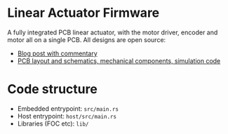 # Linear Actuator Firmware

A fully integrated PCB linear actuator, with the motor driver, encoder and motor all on a single PCB. All designs are
open source:

- [Blog post with commentary](https://benwang.dev/2022/08/09/PCB-Linear-Actuator.html)
- [PCB layout and schematics, mechanical components, simulation code](https://github.com/kingoflolz/linear-actuator-hardware)

# Code structure
- Embedded entrypoint: `src/main.rs`
- Host entrypoint: `host/src/main.rs`
- Libraries (FOC etc): `lib/`